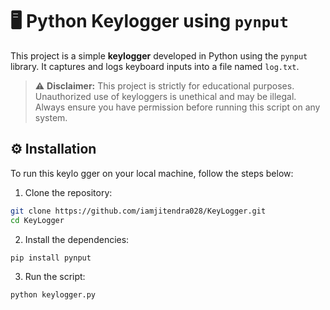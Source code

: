 # 🖥️ Python Keylogger using `pynput`

This project is a simple **keylogger** developed in Python using the `pynput` library. It captures and logs keyboard inputs into a file named `log.txt`.

> ⚠️ **Disclaimer:** This project is strictly for educational purposes. Unauthorized use of keyloggers is unethical and may be illegal. Always ensure you have permission before running this script on any system.


## ⚙️ Installation

To run this keylo
gger on your local machine, follow the steps below:

1. Clone the repository:

```bash
git clone https://github.com/iamjitendra028/KeyLogger.git
cd KeyLogger
```
2. Install the dependencies:
```bash
pip install pynput
```
3. Run the script:
```bash
python keylogger.py
```

